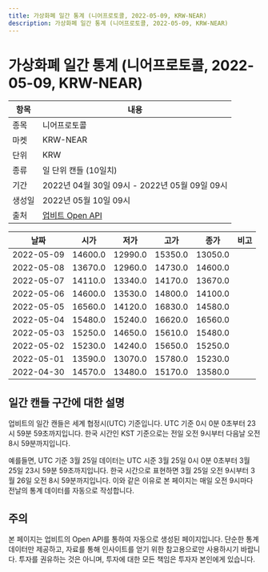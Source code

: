 ```yaml
---
title: 가상화폐 일간 통계 (니어프로토콜, 2022-05-09, KRW-NEAR)
description: 가상화폐 일간 통계 (니어프로토콜, 2022-05-09, KRW-NEAR)
---
```



가상화폐 일간 통계 (니어프로토콜, 2022-05-09, KRW-NEAR)
===

|항목|내용|
|--|--|
|종목|니어프로토콜|
|마켓|KRW-NEAR|
|단위|KRW|
|종류|일 단위 캔들 (10일치)|
|기간|2022년 04월 30일 09시 - 2022년 05월 09일 09시|
|생성일|2022년 05월 10일 09시|
|출처|[업비트 Open API](https://docs.upbit.com)|


|날짜|시가|저가|고가|종가|비고|
|--|--|--|--|--|--|
|2022-05-09|14600.0|12990.0|15350.0|13050.0|    |
|2022-05-08|13670.0|12960.0|14730.0|14600.0|    |
|2022-05-07|14110.0|13340.0|14170.0|13670.0|    |
|2022-05-06|14600.0|13530.0|14800.0|14100.0|    |
|2022-05-05|16560.0|14120.0|16830.0|14580.0|    |
|2022-05-04|15480.0|15240.0|16620.0|16560.0|    |
|2022-05-03|15250.0|14650.0|15610.0|15480.0|    |
|2022-05-02|15230.0|14240.0|15650.0|15250.0|    |
|2022-05-01|13590.0|13070.0|15780.0|15230.0|    |
|2022-04-30|14570.0|13480.0|15170.0|13580.0|    |


일간 캔들 구간에 대한 설명
---


업비트의 일간 캔들은 세계 협정시(UTC) 기준입니다. 
UTC 기준 0시 0분 0초부터 23시 59분 59초까지입니다. 
한국 시간인 KST 기준으로는 전일 오전 9시부터 다음날 오전 8시 59분까지입니다. 


예를들면, UTC 기준 3월 25일 데이터는 UTC 시준 3월 25일 0시 0분 0초부터 3월 25일 23시 59분 59초까지입니다. 
한국 시간으로 표현하면 3월 25일 오전 9시부터 3월 26일 오전 8시 59분까지입니다. 
이와 같은 이유로 본 페이지는 매일 오전 9시마다 전날의 통계 데이터를 자동으로 작성합니다. 


주의
---


본 페이지는 업비트의 Open API를 통하여 자동으로 생성된 페이지입니다. 
단순한 통계 데이터만 제공하고, 자료를 통해 인사이트를 얻기 위한 참고용으로만 사용하시기 바랍니다. 
투자를 권유하는 것은 아니며, 투자에 대한 모든 책임은 투자자 본인에게 있습니다. 
